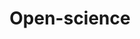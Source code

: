 ---
title: "Open-science"
layout: collection
collection: open-science
permalink: /open-science/
author_profile: true
header:
  overlay_image: /assets/headers/cats.jpg
  caption: "Photo credit: [**DarkWorkX**](https://pixabay.com/illustrations/vintage-kitten-school-kittens-cat-4178304/)"
---